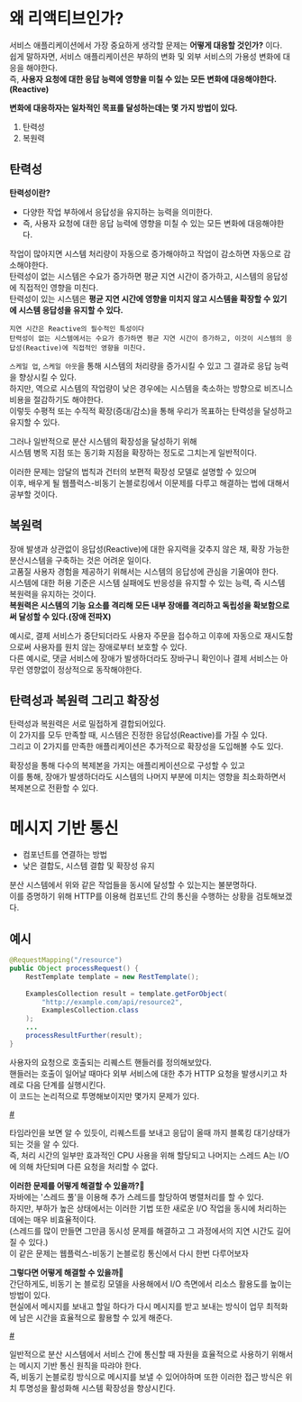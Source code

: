 # 왜 리액티브인가?  
  
서비스 애플리케이션에서 가장 중요하게 생각할 문제는 **어떻게 대응할 것인가?** 이다.       
쉽게 말하자면, 서비스 애플리케이션은 부하의 변화 및 외부 서비스의 가용성 변화에 대응을 해야한다.         
즉, **사용자 요청에 대한 응답 능력에 영향을 미칠 수 있는 모든 변화에 대응해야한다.(Reactive)**    
    
**변화에 대응하자는 일차적인 목표를 달성하는데는 몇 가지 방법이 있다.**        

1. 탄력성    
2. 복원력 


## 탄력성  
  
**탄력성이란?**    
* 다양한 작업 부하에서 응답성을 유지하는 능력을 의미한다.     
* 즉, 사용자 요청에 대한 응답 능력에 영향을 미칠 수 있는 모든 변화에 대응해야한다.   
         
작업이 많아지면 시스템 처리량이 자동으로 증가해야하고 작업이 감소하면 자동으로 감소해야한다.             
탄력성이 없는 시스템은 수요가 증가하면 평균 지연 시간이 증가하고, 시스템의 응답성에 직접적인 영향을 미친다.       
탄력성이 있는 시스템은 **평균 지연 시간에 영향을 미치지 않고 시스템을 확장할 수 있기에 시스템 응답성을 유지할 수 있다.**       
   
```     
지연 시간은 Reactive의 필수적인 특성이다   
탄력성이 없는 시스템에서는 수요가 증가하면 평균 지연 시간이 증가하고, 이것이 시스템의 응답성(Reactive)에 직접적인 영향을 미친다.  
```

`스케일 업`, `스케일 아웃`을 통해 시스템의 처리량을 증가시킬 수 있고 그 결과로 응답 능력을 향상시킬 수 있다.      
하지만, 역으로 시스템의 작업량이 낮은 경우에는 시스템을 축소하는 방향으로 비즈니스 비용을 절감하기도 해야한다.       
이렇듯 수평적 또는 수직적 확장(증대/감소)을 통해 우리가 목표하는 탄력성을 달성하고 유지할 수 있다.         
 
그러나 일반적으로 분산 시스템의 확장성을 달성하기 위해    
시스템 병목 지점 또는 동기화 지점을 확장하는 정도로 그치는게 일반적이다.    
 
이러한 문제는 암달의 법칙과 건터의 보편적 확장성 모델로 설명할 수 있으며   
이후, 배우게 될 웹플럭스-비동기 논블로킹에서 이문제를 다루고 해결하는 법에 대해서 공부할 것이다.    

      
## 복원력 

장애 발생과 상관없이 응답성(Reactive)에 대한 유지력을 갖추지 않은 채, 확장 가능한 분산시스템을 구축하는 것은 어려운 일이다.     
고품질 사용자 경험을 제공하기 위해서는 시스템의 응답성에 관심을 기울여야 한다.           
시스템에 대한 허용 기준은 시스템 실패에도 반응성을 유지할 수 있는 능력, 즉 시스템 복원력을 유지하는 것이다.      
**복원력은 시스템의 기능 요소를 격리해 모든 내부 장애를 격리하고 독립성을 확보함으로써 달성할 수 있다.(장애 전파X)**       
     
예시로, 결제 서비스가 중단되더라도 사용자 주문을 접수하고 이후에 자동으로 재시도함으로써 사용자를 원치 않는 장애로부터 보호할 수 있다.     
다른 예시로, 댓글 서비스에 장애가 발생하더라도 장바구니 확인이나 결제 서비스는 아무런 영향없이 정상적으로 동작해야한다.   

## 탄력성과 복원력 그리고 확장성 
 
탄력성과 복원력은 서로 밀접하게 결합되어있다.       
이 2가지를 모두 만족할 때, 시스템은 진정한 응답성(Reactive)를 가질 수 있다.       
그리고 이 2가지를 만족한 애플리케이션은 추가적으로 확장성을 도입해볼 수도 있다.     
   
확장성을 통해 다수의 복제본을 가지는 애플리케이션으로 구성할 수 있고     
이를 통해, 장애가 발생하더라도 시스템의 나머지 부분에 미치는 영향을 최소화하면서 복제본으로 전환할 수 있다.   

# 메시지 기반 통신 

* 컴포넌트를 연결하는 방법
* 낮은 결합도, 시스템 결합 및 확장성 유지 

분산 시스템에서 위와 같은 작업들을 동시에 달성할 수 있는지는 불분명하다.        
이를 증명하기 위해 HTTP를 이용해 컴포넌트 간의 통신을 수행하는 상황을 검토해보겠다.    

## 예시 

```java
@RequestMapping("/resource")  
public Object processRequest() {
    RestTemplate template = new RestTemplate();
    
    ExamplesCollection result = template.getForObject(
        "http://example.com/api/resource2",
        ExamplesCollection.class
    );
    ...
    processResultFurther(result);
}
```

사용자의 요청으로 호출되는 리퀘스트 핸들러를 정의해보았다.     
핸들러는 호출이 일어날 때마다 외부 서비스에 대한 추가 HTTP 요청을 발생시키고 차례로 다음 단계를 실행시킨다.   
이 코드는 논리적으로 투명해보이지만 몇가지 문제가 있다.   

[#](#)  

타임라인을 보면 알 수 있듯이, 리퀘스트를 보내고 응답이 올때 까지 블록킹 대기상태가 되는 것을 알 수 있다.   
즉, 처리 시간의 일부만 효과적인 CPU 사용을 위해 할당되고 나머지는 스레드 A는 I/O에 의해 차단되며 다른 요청을 처리할 수 없다.        
        
**이러한 문제를 어떻게 해결할 수 있을까?🤔**            
자바에는 '스레드 풀'을 이용해 추가 스레드를 할당하여 병렬처리를 할 수 있다.       
하지만, 부하가 높은 상태에서는 이러한 기법 또한 새로운 I/O 작업을 동시에 처리하는데에는 매우 비효율적이다.    
(스레드를 많이 만들면 그만큼 동시성 문제를 해결하고 그 과정에서의 지연 시간도 길어질 수 있다.)    
이 같은 문제는 웹플럭스-비동기 논블로킹 통신에서 다시 한번 다루어보자   
      
**그렇다면 어떻게 해결할 수 있을까🤔**     
간단하게도, 비동기 논 블로킹 모델을 사용해에서 I/O 측면에서 리소스 활용도를 높이는 방법이 있다.      
현실에서 메시지를 보내고 할일 하다가 다시 메시지를 받고 보내는 방식이 업무 최적화에 남은 시간을 효율적으로 활용할 수 있게 해준다.       

[#](#) 

일반적으로 분산 시스템에서 서비스 간에 통신할 때 자원을 효율적으로 사용하기 위해서는 메시지 기반 통신 원칙을 따랴야 한다.    
즉, 비동기 논블로킹 방식으로 메시지를 보낼 수 있어야하며 또한 이러한 접근 방식은 위치 투명성을 활성화해 시스템 확장성을 향상시킨다.   





